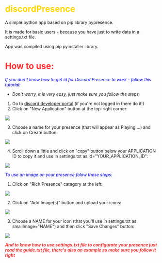 # <font color="gold">discordPresence</font>

A simple python app based on pip library pypresence. 

It is made for basic users - because you have just to write data in a settings.txt file. 

App was compiled using pip pyinstaller library.

# <font color="#ff3030">How to use:</font>

<i><font color="blue">If you don't know how to get id for Discord Presence to work - follow this tutorial:</font></i>

- *Don't worry, it is very easy, just make sure you follow the steps*

1. Go to <a href="https://discord.com/developers/applications">discord developer portal</a> (if you're not logged in there do it!)
2. Click on "New Application" button at the top-right corner:

<img src="https://cdn.discordapp.com/attachments/967769915903856640/985997860095017021/file1.png" />

3. Choose a name for your presence (that will appear as Playing ...) and click on Create button:

<img src="https://cdn.discordapp.com/attachments/967769915903856640/985997546654691328/file2.png" />

4. Scroll down a little and click on "copy" button below your APPLICATION ID to copy it and use in settings.txt as id="YOUR_APPLICATION_ID":

<img src="https://cdn.discordapp.com/attachments/967769915903856640/985997547480961155/file3.png" />

<i><font color="blue">To use an image on your presence folow these steps:</font></i>

1. Click on "Rich Presence" category at the left:

<img src="https://cdn.discordapp.com/attachments/967769915903856640/985997546273001482/file4.png" />

2. Click on "Add Image(s)" button and upload your icons:

<img src="https://cdn.discordapp.com/attachments/967769915903856640/985997547019571230/file5.png" />

3. Choose a NAME for your icon (that you'll use in settings.txt as smallImage="NAME") and then click "Save Changes" button:

<img src="https://cdn.discordapp.com/attachments/967769915903856640/985997545744531467/file6.png" />

<font color="#ff3030">***And to know how to use settings.txt file to configurate your presence just read the guide.txt file, 
there's also an example so make sure you follow it right***</font>
